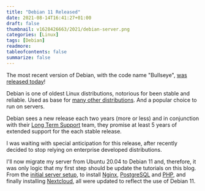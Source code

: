 ```yaml
---
title: "Debian 11 Released"
date: 2021-08-14T16:41:27+01:00
draft: false
thumbnail: v1628426663/2021/debian-server.png
categories: [Linux]
tags: [Debian]
readmore:
tableofcontents: false
summarize: false
---
```


The most recent version of Debian, with the code name "Bullseye", [was released today](https://www.debian.org/News/2021/20210814)!

Debian is one of oldest Linux distributions, notorious for been stable and reliable. Used as base for [many other distributions](https://distrowatch.com/search.php?basedon=Debian#simple). And a popular choice to run on servers.

Debian sees a new release each two years (more or less) and in conjunction with their [Long Term Support](https://wiki.debian.org/LTS) team, they promise at least 5 years of extended support for the each stable release.

I was waiting with special anticipation for this release, after recently decided to stop relying on enterprise developed distributions.

I'll now migrate my server from Ubuntu 20.04 to Debian 11 and, therefore, it was only logic that my first step should be update the tutorials on this blog. From the [initial server setup](/debian-server-initial-setup/), to install [Nginx](/nginx-installation-on-debian/), [PostgreSQL](/postgresql-installation-on-debian/) and [PHP](/php-installation-on-debian/), and finally installing [Nextcloud](/nextcloud-22-installation-on-debian/), all were updated to reflect the use of Debian 11.